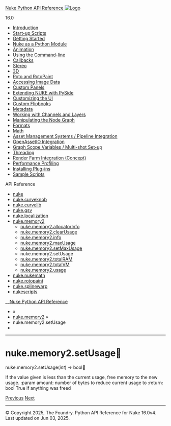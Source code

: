 [ Nuke Python API Reference ![Logo](../_static/NukeApp128.png) ](../index.html)

16.0 

  * [Introduction](../intro.html)
  * [Start-up Scripts](../startup.html)
  * [Getting Started](../basics.html)
  * [Nuke as a Python Module](../nuke_as_python_module.html)
  * [Animation](../animation.html)
  * [Using the Command-line](../command_line.html)
  * [Callbacks](../callbacks.html)
  * [Stereo](../stereo.html)
  * [3D](../3D.html)
  * [Roto and RotoPaint](../rotopaint.html)
  * [Accessing Image Data](../image_data.html)
  * [Custom Panels](../custom_panels.html)
  * [Extending NUKE with PySide](../custom_panels.html#extending-nuke-with-pyside)
  * [Customizing the UI](../custom_ui.html)
  * [Custom Flipbooks](../flipbook.html)
  * [Metadata](../metadata.html)
  * [Working with Channels and Layers](../channels.html)
  * [Manipulating the Node Graph](../dag.html)
  * [Formats](../formats.html)
  * [Math](../math.html)
  * [Asset Management Systems / Pipeline Integration](../asset.html)
  * [OpenAssetIO Integration](../openassetio.html)
  * [Graph Scope Variables / Multi-shot Set-up](../gsv.html)
  * [Threading](../threading.html)
  * [Render Farm Integration (Concept)](../render_farm.html)
  * [Performance Profiling](../performance.html)
  * [Installing Plug-ins](../installing_plugins.html)
  * [Sample Scripts](../samples.html)



API Reference

  * [nuke](nuke.html)
  * [nuke.curveknob](nuke.curveknob.html)
  * [nuke.curvelib](nuke.curvelib.html)
  * [nuke.gsv](nuke.gsv.html)
  * [nuke.localization](nuke.localization.html)
  * [nuke.memory2](nuke.memory2.html)
    * [nuke.memory2.allocatorInfo](nuke.memory2.allocatorInfo.html)
    * [nuke.memory2.clearUsage](nuke.memory2.clearUsage.html)
    * [nuke.memory2.info](nuke.memory2.info.html)
    * [nuke.memory2.maxUsage](nuke.memory2.maxUsage.html)
    * [nuke.memory2.setMaxUsage](nuke.memory2.setMaxUsage.html)
    * nuke.memory2.setUsage
    * [nuke.memory2.totalRAM](nuke.memory2.totalRAM.html)
    * [nuke.memory2.totalVM](nuke.memory2.totalVM.html)
    * [nuke.memory2.usage](nuke.memory2.usage.html)
  * [nuke.nukemath](nuke.nukemath.html)
  * [nuke.rotopaint](nuke.rotopaint.html)
  * [nuke.splinewarp](nuke.splinewarp.html)
  * [nukescripts](nukescripts.html)



__[Nuke Python API Reference](../index.html)

  * [](../index.html) »
  * [nuke.memory2](nuke.memory2.html) »
  * nuke.memory2.setUsage
  * 


* * *

# nuke.memory2.setUsage

nuke.memory2.setUsage(_int_) → bool
    

If the value given is less than the current usage, free memory to the new usage. :param amount: number of bytes to reduce current usage to :return: bool True if anything was freed

[ Previous](nuke.memory2.setMaxUsage.html "nuke.memory2.setMaxUsage") [Next ](nuke.memory2.totalRAM.html "nuke.memory2.totalRAM")

* * *

© Copyright 2025, The Foundry. Python API Reference for Nuke 16.0v4. Last updated on Jun 03, 2025. 
